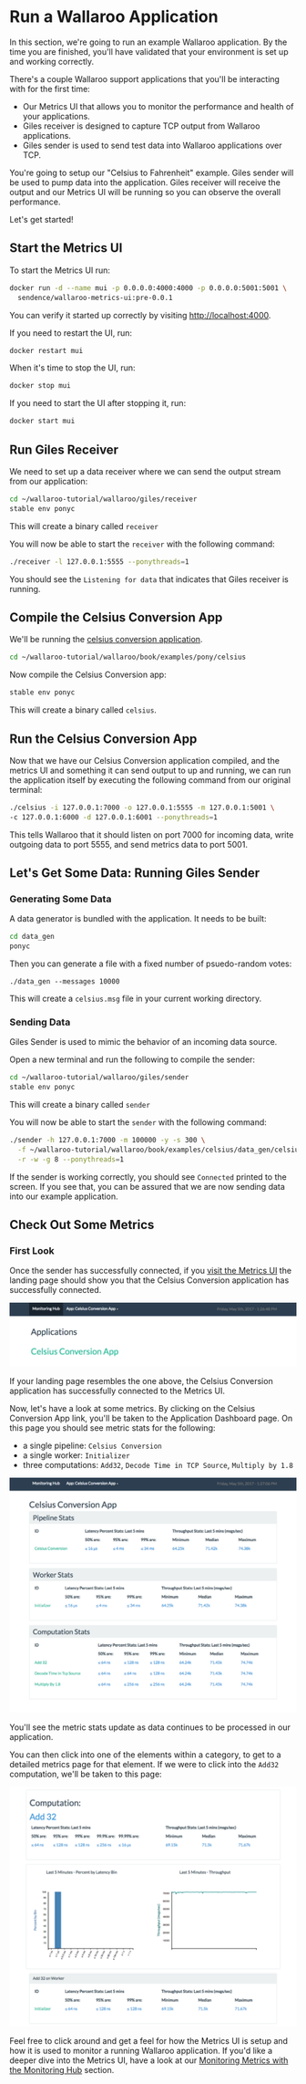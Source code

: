 # Run a Wallaroo Application

In this section, we're going to run an example Wallaroo application. By the time you are finished, you'll have validated that your environment is set up and working correctly.

There's a couple Wallaroo support applications that you'll be interacting with for the first time:

- Our Metrics UI that allows you to monitor the performance and health of your applications.
- Giles receiver is designed to capture TCP output from Wallaroo applications.
- Giles sender is used to send test data into Wallaroo applications over TCP.

You're going to setup our "Celsius to Fahrenheit" example. Giles sender will be used to pump data into the application. Giles receiver will receive the output and our Metrics UI will be running so you can observe the overall performance.

Let's get started!

## Start the Metrics UI

To start the Metrics UI run:

```bash
docker run -d --name mui -p 0.0.0.0:4000:4000 -p 0.0.0.0:5001:5001 \
  sendence/wallaroo-metrics-ui:pre-0.0.1
```

You can verify it started up correctly by visiting [http://localhost:4000](http://localhost:4000).

If you need to restart the UI, run:

```bash
docker restart mui
```

When it's time to stop the UI, run:

```bash
docker stop mui
```

If you need to start the UI after stopping it, run:

```bash
docker start mui
```

## Run Giles Receiver

We need to set up a data receiver where we can send the output stream from our application:

```bash
cd ~/wallaroo-tutorial/wallaroo/giles/receiver
stable env ponyc
```

This will create a binary called `receiver`

You will now be able to start the `receiver` with the following command:

```bash
./receiver -l 127.0.0.1:5555 --ponythreads=1
```

You should see the `Listening for data` that indicates that Giles receiver is running.

## Compile the Celsius Conversion App

We'll be running the [celsius conversion application](https://github.com/Sendence/wallaroo/tree/master/book/examples/pony/celsius/celsius.pony).

```bash
cd ~/wallaroo-tutorial/wallaroo/book/examples/pony/celsius
```

Now compile the Celsius Conversion app:

```bash
stable env ponyc
```

This will create a binary called `celsius`.

## Run the Celsius Conversion App

Now that we have our Celsius Conversion application compiled, and the metrics UI and something it can send output to up and running, we can run the application itself by executing the following command from our original terminal:

```bash
./celsius -i 127.0.0.1:7000 -o 127.0.0.1:5555 -m 127.0.0.1:5001 \
-c 127.0.0.1:6000 -d 127.0.0.1:6001 --ponythreads=1
```

This tells Wallaroo that it should listen on port 7000 for incoming data, write outgoing data to port 5555, and send metrics data to port 5001.

## Let's Get Some Data: Running Giles Sender

### Generating Some Data

A data generator is bundled with the application. It needs to be built:

```bash
cd data_gen
ponyc
```

Then you can generate a file with a fixed number of psuedo-random votes:

```
./data_gen --messages 10000
```

This will create a `celsius.msg` file in your current working directory.

### Sending Data

Giles Sender is used to mimic the behavior of an incoming data source.

Open a new terminal and run the following to compile the sender:

```bash
cd ~/wallaroo-tutorial/wallaroo/giles/sender
stable env ponyc
```

This will create a binary called `sender`

You will now be able to start the `sender` with the following command:

```bash
./sender -h 127.0.0.1:7000 -m 100000 -y -s 300 \
  -f ~/wallaroo-tutorial/wallaroo/book/examples/celsius/data_gen/celsius.msg \
  -r -w -g 8 --ponythreads=1
```

If the sender is working correctly, you should see `Connected` printed to the screen. If you see that, you can be assured that we are now sending data into our example application.

## Check Out Some Metrics

### First Look

Once the sender has successfully connected, if you [visit the Metrics UI](http://localhost:4000) the landing page should show you that the Celsius Conversion application has successfully connected.

![Landing Page](/book/metrics/images/landing-page.png)

If your landing page resembles the one above, the Celsius Conversion application has successfully connected to the Metrics UI.

Now, let's have a look at some metrics. By clicking on the Celsius Conversion App link, you'll be taken to the Application Dashboard page. On this page you should see metric stats for the following:

- a single pipeline: `Celsius Conversion`
- a single worker: `Initializer`
- three computations: `Add32`, `Decode Time in TCP Source`, `Multiply by 1.8`

![Application Dashboard Page](/book/metrics/images/application-dashboard-page.png)

You'll see the metric stats update as data continues to be processed in our application.

You can then click into one of the elements within a category, to get to a detailed metrics page for that element. If we were to click into the `Add32` computation, we'll be taken to this page:

![Computation Detailed Metrics page](/book/metrics/images/computation-detailed-metrics-page.png)

Feel free to click around and get a feel for how the Metrics UI is setup and how it is used to monitor a running Wallaroo application. If you'd like a deeper dive into the Metrics UI, have a look at our [Monitoring Metrics with the Monitoring Hub](/book/metrics/metrics-ui.md) section.
